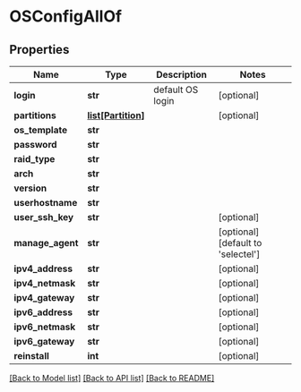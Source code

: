 # OSConfigAllOf

## Properties
Name | Type | Description | Notes
------------ | ------------- | ------------- | -------------
**login** | **str** | default OS login | [optional] 
**partitions** | [**list[Partition]**](Partition.md) |  | [optional] 
**os_template** | **str** |  | 
**password** | **str** |  | 
**raid_type** | **str** |  | 
**arch** | **str** |  | 
**version** | **str** |  | 
**userhostname** | **str** |  | 
**user_ssh_key** | **str** |  | [optional] 
**manage_agent** | **str** |  | [optional] [default to 'selectel']
**ipv4_address** | **str** |  | [optional] 
**ipv4_netmask** | **str** |  | [optional] 
**ipv4_gateway** | **str** |  | [optional] 
**ipv6_address** | **str** |  | [optional] 
**ipv6_netmask** | **str** |  | [optional] 
**ipv6_gateway** | **str** |  | [optional] 
**reinstall** | **int** |  | [optional] 

[[Back to Model list]](../README.md#documentation-for-models) [[Back to API list]](../README.md#documentation-for-api-endpoints) [[Back to README]](../README.md)


